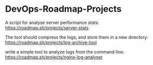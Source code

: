 # DevOps-Roadmap-Projects
A script for analyse server performance stats: https://roadmap.sh/projects/server-stats

The tool should compress the logs, and store them in a new directory: https://roadmap.sh/projects/log-archive-tool

write a simple tool to analyze logs from the command line: https://roadmap.sh/projects/nginx-log-analyser